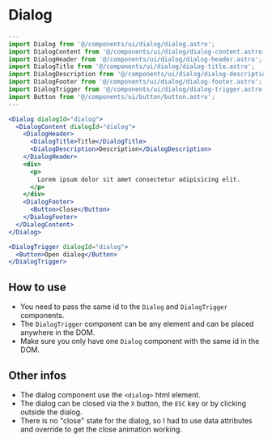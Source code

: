 # Dialog

```jsx
---
import Dialog from '@/components/ui/dialog/dialog.astro';
import DialogContent from '@/components/ui/dialog/dialog-content.astro';
import DialogHeader from '@/components/ui/dialog/dialog-header.astro';
import DialogTitle from '@/components/ui/dialog/dialog-title.astro';
import DialogDescription from '@/components/ui/dialog/dialog-description.astro';
import DialogFooter from '@/components/ui/dialog/dialog-footer.astro';
import DialogTrigger from '@/components/ui/dialog/dialog-trigger.astro';
import Button from '@/components/ui/button/button.astro';
---

<Dialog dialogId="dialog">
  <DialogContent dialogId="dialog">
    <DialogHeader>
      <DialogTitle>Title</DialogTitle>
      <DialogDescription>Description</DialogDescription>
    </DialogHeader>
    <div>
      <p>
        Lorem ipsum dolor sit amet consectetur adipisicing elit.
      </p>
    </div>
    <DialogFooter>
      <Button>Close</Button>
    </DialogFooter>
  </DialogContent>
</Dialog>

<DialogTrigger dialogId="dialog">
  <Button>Open dialog</Button>
</DialogTrigger>
```

## How to use

- You need to pass the same id to the `Dialog` and `DialogTrigger` components.
- The `DialogTrigger` component can be any element and can be placed anywhere in the DOM.
- Make sure you only have one `Dialog` component with the same id in the DOM.

## Other infos

- The dialog component use the `<dialog>` html element.
- The dialog can be closed via the `X` button, the `ESC` key or by clicking outside the dialog.  
- There is no "close" state for the dialog, so I had to use data attributes and override to get the close animation working.
